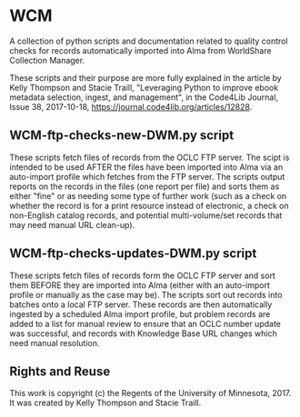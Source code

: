 # WCM
A collection of python scripts and documentation related to quality control checks for records automatically imported into Alma from WorldShare Collection Manager.

These scripts and their purpose are more fully explained in the article by Kelly Thompson and Stacie Traill, "Leveraging Python to improve ebook metadata selection, ingest, and management", in the Code4Lib Journal, Issue 38, 2017-10-18, https://journal.code4lib.org/articles/12828.

## WCM-ftp-checks-new-DWM.py script
These scripts fetch files of records from the OCLC FTP server. The scipt is intended to be used AFTER the files have been imported into Alma via an auto-import profile which fetches from the FTP server. The scripts output reports on the records in the files (one report per file) and sorts them as either "fine" or as needing some type of further work (such as a check on whether the record is for a print resource instead of electronic, a check on non-English catalog records, and potential multi-volume/set records that may need manual URL clean-up).

## WCM-ftp-checks-updates-DWM.py script
These scripts fetch files of records form the OCLC FTP server and sort them BEFORE they are imported into Alma (either with an auto-import profile or manually as the case may be). The scripts sort out records into batches onto a local FTP server. These records are then automatically ingested by a scheduled Alma import profile, but problem records are added to a list for manual review to ensure that an OCLC number update was successful, and records with Knowledge Base URL changes which need manual resolution.

## Rights and Reuse
This work is copyright (c) the Regents of the University of Minnesota, 2017.
It was created by Kelly Thompson and Stacie Traill.
